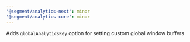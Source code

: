 ```yaml
---
'@segment/analytics-next': minor
'@segment/analytics-core': minor
---
```


Adds `globalAnalyticsKey` option for setting custom global window buffers
